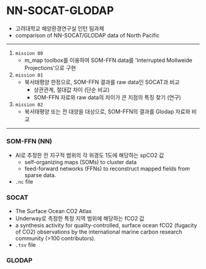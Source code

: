 # NN-SOCAT-GLODAP
- 고려대학교 해양환경연구실 인턴 팀과제
- comparison of NN-SOCAT/GLODAP data of North Pacific

***
1. `mission 00`
    - m_map toolbox를 이용하여 SOM-FFN data를 'Interrupted Mollweide Projections'으로 구현
2. `mission 01`
    - 북서태평양 한정으로, SOM-FFN 결과를 raw data인 SOCAT과 비교
        - 상관관계, 절대값 차이 (단순 비교)
        - SOM-FFN 자료와 raw data의 차이가 큰 지점의 특징 찾기 (연구)
3. `mission 02`
    - 북서태평양 또는 전 대양을 대상으로, SOM-FFN의 결과를 Glodap 자료와 비교

***
### SOM-FFN (NN)
- AI로 추정한 전 지구적 범위의 각 위경도 1도에 해당하는 spCO2 값
    - self-organizing maps (SOMs) to cluster data
    - feed-forward networks (FFNs) to reconstruct mapped fields from sparse data.
- `.nc` file

### SOCAT
- The Surface Ocean CO2 Atlas
- Underway로 측정한 특정 지역 범위에 해당하는 fCO2 값
- a synthesis activity for quality-controlled, surface ocean fCO2 (fugacity of CO2) observations by the international marine carbon research community (>100 contributors).
- `.tsv` file

### GLODAP
